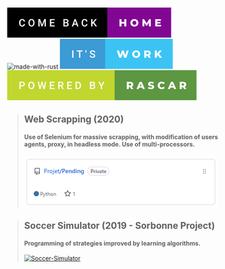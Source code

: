 [![come-back-home](/img/come-back-home.svg?style=centerme)](https://github.com/RascarKapHack)
![made-with-rust](https://forthebadge.com/images/badges/made-with-python.svg?style=centerme)
![made-with-rust](https://github.com/RascarKapHack/Custom-Vim/raw/main/img/it's-work.svg?style=centerme)
![made-with-rust](https://github.com/RascarKapHack/ChatBox/raw/main/img/powered-by-rascar.svg?style=centerme)

>## Web Scrapping (2020)
>#### Use of Selenium for massive scrapping, with modification of users agents, proxy, in headless mode. Use of multi-processors.
>[![FastAPI Web Starter](https://github.com/RascarKapHack/RascarKapHack/blob/main/img/illustration_projet.png?raw=true)](https://www.bnbstickers.com/wp-content/uploads/2017/01/private-notext.png)

>## Soccer Simulator (2019 - Sorbonne Project)
>#### Programming of strategies improved by learning algorithms.
>[![Soccer-Simulator](https://github-readme-stats.vercel.app/api/pin/?username=RascarKapHack&repo=Soccer-Simulator&show_owner=true)](https://github.com/RascarKapHack/Soccer-Simulator)